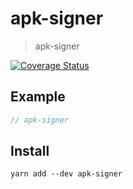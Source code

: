 # apk-signer

> apk-signer

[![Coverage Status](https://coveralls.io/repos/github/futpib/apk-signer/badge.svg?branch=master)](https://coveralls.io/github/futpib/apk-signer?branch=master)

## Example

```js
// apk-signer
```

## Install

```
yarn add --dev apk-signer
```

